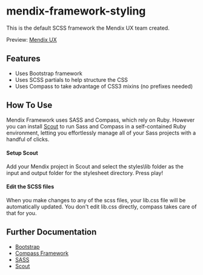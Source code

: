 mendix-framework-styling
========================

This is the default SCSS framework the Mendix UX team created.

Preview: [Mendix UX](https://mendixux.mendixcloud.com/)

## Features

 * Uses Bootstrap framework
 * Uses SCSS partials to help structure the CSS
 * Uses Compass to take advantage of CSS3 mixins (no prefixes needed)

## How To Use

Mendix Framework uses SASS and Compass, which rely on Ruby. However you can install [Scout](http://mhs.github.io/scout-app/) to run Sass and Compass in a self-contained Ruby environment, letting you effortlessly manage all of your Sass projects with a handful of clicks. 

#### Setup Scout

Add your Mendix project in Scout and select the styles\lib folder as the input and output folder for the stylesheet directory. Press play!

#### Edit the SCSS files

When you make changes to any of the scss files, your lib.css file will be automatically updated. You don't edit lib.css directly, compass takes care of that for you.

## Further Documentation

 * [Bootstrap](http://getbootstrap.com)
 * [Compass Framework](http://compass-style.org/)
 * [SASS](http://sass-lang.com/)
 * [Scout](http://mhs.github.io/scout-app/)